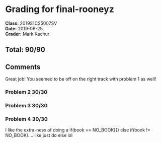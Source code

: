# Grading for final-rooneyz
**Class:** 2019S1CS5007SV<br>
**Date:** 2019-06-25<br>
**Grader:** Mark Kachur

## Total: 90/90
## Comments
Great job! 
You seemed to be off on the right track with problem 1 as well!

### Problem 2 30/30

### Problem 3 30/30

### Problem 4 30/30
I like the extra-ness of doing a if(book == NO_BOOK){} else if(book != NO_BOOK).... like just do else lol
